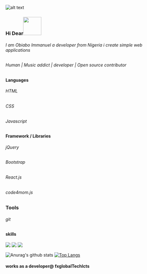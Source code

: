 ![alt text](https://www.domstamand.com/wp-content/uploads/2016/12/avatar1.jpg)
### Hi Dear<img src="https://media1.tenor.com/images/b9371273ae94a946e92074d1b9696680/tenor.gif" width="60px">
[1]: https://twitter.com/obiabo_immanuel

###### I am Obiabo Immanuel a developer from Nigeria i create simple web applications 
###### Human | Music addict | developer | Open source contributor
#### Languages
###### HTML 
###### CSS
###### Javascript 

#### Framework / Libraries
###### jQuery
###### Bootstrap
###### React.js
###### code4mom.js
   ### Tools 
###### git

#### skills

![](https://img.shields.io/badge/🥁-Drummer-informational?style=flat&logo=data:image/svg%2bxml;base64,<BASE64_DATA>)
![](https://img.shields.io/badge/💻-Programmer-informational?style=flat&logo=data:image/svg%2bxml;base64,<BASE64_DATA>)
![](https://img.shields.io/badge/💻-Engineer-informational?style=flat&logo=data:image/svg%2bxml;base64,<BASE64_DATA>)

![Anurag's github stats](https://github-readme-stats.vercel.app/api?username=yhoungdev&show_icons=true&theme=radical)
[![Top Langs](https://github-readme-stats.vercel.app/api/top-langs/?username=yhoungdev)](https://github.com/anuraghazra/github-readme-stats)

#### works as a developer@ fxglobalTechIcts

<!--
**yhoungdev/yhoungdev** is a ✨ _special_ ✨ repository because its `README.md` (this file) appears on your GitHub profile.

Here are some ideas to get you started:jkh
- 
- 🌱 I’m currently learning ...

- 🤔 I’m looking for help with ...
- 💬 Ask me about ...
- 📫 How to reach me: ...
- 😄 Pronouns: ...
- ⚡ Fun fact: 
->

##### 👯 looking for like minded people to  collaborate with 
 ###### I am not a robot 😂
